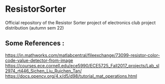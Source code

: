 # ResistorSorter
Official repository of the Resistor Sorter project of electronics club project distribution (autumn sem 22)

## Some References : 
https://in.mathworks.com/matlabcentral/fileexchange/73099-resistor-color-code-value-detector-from-image
https://courses.ece.cornell.edu/ece5990/ECE5725_Fall2017_projects/Lab_sl2974_rt446_Sichen_Liu_Ruichen_Tan/
https://docs.opencv.org/4.x/d5/d98/tutorial_mat_operations.html
